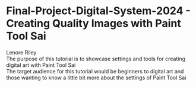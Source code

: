 # Final-Project-Digital-System-2024 - Creating Quality Images with Paint Tool Sai
Lenore Riley  
The purpose of this tutorial is to showcase settings and tools for creating digital art with Paint Tool Sai  
The target audience for this tutorial would be beginners to digital art and those wanting to know a little bit more about the settings of Paint Tool Sai
